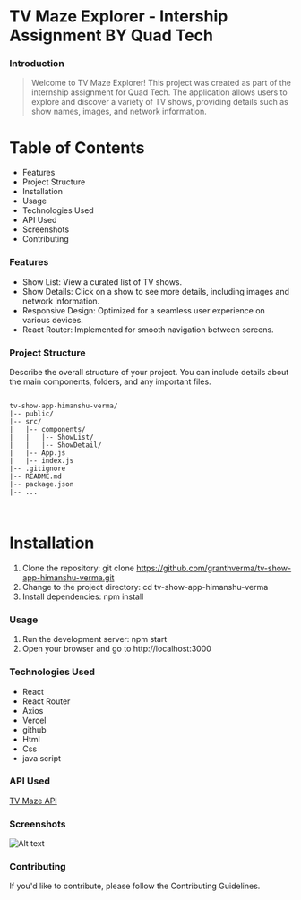 # TV Maze Explorer - Intership Assignment BY Quad Tech

### Introduction

> Welcome to TV Maze Explorer! This project was created as part of the internship assignment for Quad Tech. The application allows users to explore and discover a variety of TV shows, providing details such as show names, images, and network information.

# Table of Contents
- Features
- Project Structure
- Installation
- Usage
- Technologies Used
- API Used
- Screenshots
- Contributing

### Features

- Show List: View a curated list of TV shows.
- Show Details: Click on a show to see more details, including    images and network information.
- Responsive Design: Optimized for a seamless user experience on various devices.
- React Router: Implemented for smooth navigation between screens.


### Project Structure

Describe the overall structure of your project. You can include details about the main components, folders, and any important files.


```

tv-show-app-himanshu-verma/
|-- public/
|-- src/
|   |-- components/
|   |   |-- ShowList/
|   |   |-- ShowDetail/
|   |-- App.js
|   |-- index.js
|-- .gitignore
|-- README.md
|-- package.json
|-- ...



```


# Installation

1. Clone the repository: git clone https://github.com/granthverma/tv-show-app-himanshu-verma.git
2. Change to the project directory: cd tv-show-app-himanshu-verma
3. Install dependencies: npm install


### Usage

1. Run the development server: npm start
2. Open your browser and go to http://localhost:3000


### Technologies Used
- React
- React Router
- Axios
- Vercel
- github 
- Html
- Css 
- java script



### API Used

[TV Maze API ](https://api.tvmaze.com/search/shows?q=all)


###  Screenshots

![Alt text](tv.png)

### Contributing

If you'd like to contribute, please follow the Contributing Guidelines.

